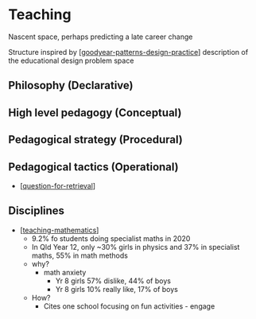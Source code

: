 # Teaching 

Nascent space, perhaps predicting a late career change

Structure inspired by [[goodyear-patterns-design-practice]] description of the educational design problem space

## Philosophy (Declarative)

## High level pedagogy (Conceptual)

## Pedagogical strategy (Procedural)

## Pedagogical tactics (Operational)

- [[question-for-retrieval]]

## Disciplines

- [[teaching-mathematics]]
  - 9.2% fo students doing specialist maths in 2020 
  - In Qld Year 12, only ~30% girls in physics and 37% in specialist maths, 55% in math methods
  - why?
    - math anxiety 
      - Yr 8 girls 57% dislike, 44% of boys
      - Yr 8 girls 10% really like, 17% of boys
  - How?
    - Cites one school focusing on fun activities - engage

##

[//begin]: # "Autogenerated link references for markdown compatibility"
[goodyear-patterns-design-practice]: <../Paper Summaries/goodyear-patterns-design-practice> "Patterns, pattern languages and design practice"
[question-for-retrieval]: question-for-retrieval "Questioning for retrieval"
[teaching-mathematics]: Mathematics/teaching-mathematics "Teaching Mathematics"
[//end]: # "Autogenerated link references"